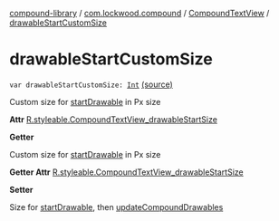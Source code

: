 [compound-library](../../index.md) / [com.lockwood.compound](../index.md) / [CompoundTextView](index.md) / [drawableStartCustomSize](./drawable-start-custom-size.md)

# drawableStartCustomSize

`var drawableStartCustomSize: `[`Int`](https://kotlinlang.org/api/latest/jvm/stdlib/kotlin/-int/index.html) [(source)](https://github.com/lndmflngs/compound-text-view/tree/master/compound-library/src/main/java/com/lockwood/compound/CompoundTextView.kt#L398)

Custom size for [startDrawable](start-drawable.md) in Px size

**Attr**
[R.styleable.CompoundTextView_drawableStartSize](#)

**Getter**

Custom size for [startDrawable](start-drawable.md) in Px size

**Getter Attr**
[R.styleable.CompoundTextView_drawableStartSize](#)

**Setter**

Size for [startDrawable](start-drawable.md), then [updateCompoundDrawables](update-compound-drawables.md)

